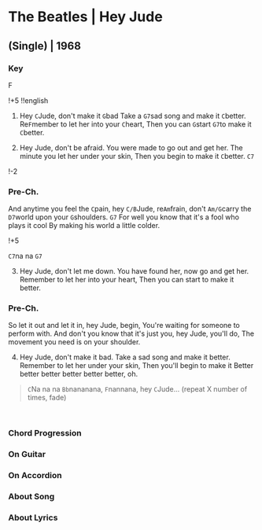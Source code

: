 # The Beatles | Hey Jude
## (Single) | 1968


### Key
F
&nbsp;

!+5
!!english


1. Hey `C`Jude, don't make it `G`bad
Take a `G7`sad song and make it `C`better.
Re`F`member to let her into your `C`heart,
Then you can `G`start `G7`to make it `C`better.


2. Hey Jude, don't be afraid.
You were made to go out and get her.
The minute you let her under your skin,
Then you begin to make it `C`better. `C7`


!-2

### Pre-Ch.
And anytime you feel the `C`pain, hey `C/B`Jude, re`Am`frain, 
don't `Am/G`carry the `D7`world upon your `G`shoulders. `G7`
For well you know that it's a fool who plays it cool
By making his world a little colder.

!+5

`C7`na na `G7`



3. Hey Jude, don't let me down.
You have found her, now go and get her.
Remember to let her into your heart,
Then you can start to make it better.

### Pre-Ch.
So let it out and let it in, hey Jude, begin,
You're waiting for someone to perform with.
And don't you know that it's just you, hey Jude, you'll do,
The movement you need is on your shoulder.

4. Hey Jude, don't make it bad.
Take a sad song and make it better.
Remember to let her under your skin,
Then you'll begin to make it
Better better better better better better, oh.



> `C`Na na na `Bb`nananana, `F`nannana, hey `C`Jude... 
(repeat X number of times, fade)




&nbsp;&nbsp;

### Chord Progression


### On Guitar


### On Accordion



### About Song

### About Lyrics

